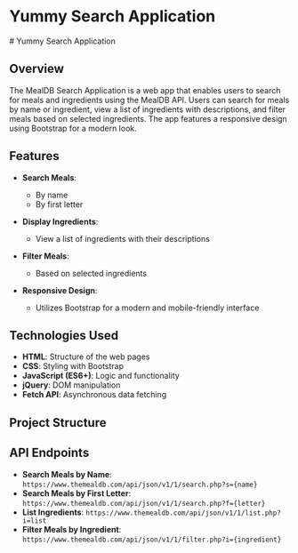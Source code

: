 <h1>Yummy Search Application</h1>
# Yummy Search Application

## Overview

The MealDB Search Application is a web app that enables users to search for meals and ingredients using the MealDB API. Users can search for meals by name or ingredient, view a list of ingredients with descriptions, and filter meals based on selected ingredients. The app features a responsive design using Bootstrap for a modern look.

## Features

- **Search Meals**:
  - By name
  - By first letter

- **Display Ingredients**:
  - View a list of ingredients with their descriptions

- **Filter Meals**:
  - Based on selected ingredients

- **Responsive Design**:
  - Utilizes Bootstrap for a modern and mobile-friendly interface

## Technologies Used

- **HTML**: Structure of the web pages
- **CSS**: Styling with Bootstrap
- **JavaScript (ES6+)**: Logic and functionality
- **jQuery**: DOM manipulation
- **Fetch API**: Asynchronous data fetching

## Project Structure


## API Endpoints

- **Search Meals by Name**: `https://www.themealdb.com/api/json/v1/1/search.php?s={name}`
- **Search Meals by First Letter**: `https://www.themealdb.com/api/json/v1/1/search.php?f={letter}`
- **List Ingredients**: `https://www.themealdb.com/api/json/v1/1/list.php?i=list`
- **Filter Meals by Ingredient**: `https://www.themealdb.com/api/json/v1/1/filter.php?i={ingredient}`


